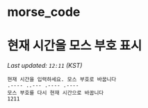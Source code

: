 # morse_code
# 현재 시간을 모스 부호 표시
<!-- MORSE_TIME_START -->
_Last updated: `12:11` (KST)_

```
현재 시간을 입력하세요. 모스 부호로 바꿉니다
.---- ..--- .---- .----
모스 부호를 다시 현재 시간으로 바꿉니다
1211
```
<!-- MORSE_TIME_END -->
